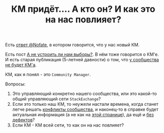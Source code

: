 ﻿---
title: "КМ придёт.... А кто он? И как это на нас повлияет?"
se.owner.user_id: 532877
se.owner.display_name: "Зонтик"
se.owner.link: "https://ru.meta.stackoverflow.com/users/532877/%d0%97%d0%be%d0%bd%d1%82%d0%b8%d0%ba"
se.link: "https://ru.meta.stackoverflow.com/questions/12505/%d0%9a%d0%9c-%d0%bf%d1%80%d0%b8%d0%b4%d1%91%d1%82-%d0%90-%d0%ba%d1%82%d0%be-%d0%be%d0%bd-%d0%98-%d0%ba%d0%b0%d0%ba-%d1%8d%d1%82%d0%be-%d0%bd%d0%b0-%d0%bd%d0%b0%d1%81-%d0%bf%d0%be%d0%b2%d0%bb%d0%b8%d1%8f%d0%b5%d1%82"
se.question_id: 12505
se.post_type: question
---
<p>Есть <a href="https://ru.meta.stackoverflow.com/questions/12267/%d0%9c%d0%be%d0%b4%d0%b5%d1%80%d0%b0%d1%82%d0%be%d1%80-%d1%87%d0%b5%d1%80%d0%b5%d1%81%d1%87%d1%83%d1%80-%d1%80%d1%8c%d1%8f%d0%bd%d0%be-%d0%b7%d0%b0%d0%ba%d1%80%d1%8b%d0%b2%d0%b0%d0%b5%d1%82-%d0%b2%d0%be%d0%bf%d1%80%d0%be%d1%81%d1%8b-%d0%9d%d0%b5-%d0%bf%d0%be%d1%80%d0%b0-%d0%bb%d0%b8-%d0%b5%d0%b3%d0%be-%d1%81%d0%bd%d1%8f%d1%82%d1%8c/12417#12417">ответ @Nofate</a>, в котором говорится, что у нас новый КМ.</p>
<p>Есть пост <a href="https://ru.meta.stackoverflow.com/questions/12418/%d0%90-%d0%bd%d0%b5-%d1%83%d1%81%d1%82%d1%80%d0%be%d0%b8%d1%82%d1%8c-%d0%bb%d0%b8-%d0%bd%d0%b0%d0%bc-%d0%b2%d1%8b%d0%b1%d0%be%d1%80%d1%8b?cb=1">А не устроить ли нам выборы?</a>. В нём тоже говорится о КМ'е. И есть старая публикация (5-летней давности) о том, что <a href="https://ru.meta.stackoverflow.com/questions/7545/%d0%a1%d0%bb%d0%b5%d0%b4%d1%83%d1%8e%d1%89%d0%b8%d0%b9-%d1%8d%d1%82%d0%b0%d0%bf-%d1%80%d0%b0%d0%b7%d0%b2%d0%b8%d1%82%d0%b8%d1%8f-%d1%80%d1%83%d1%81%d1%81%d0%ba%d0%be%d1%8f%d0%b7%d1%8b%d1%87%d0%bd%d0%be%d0%b3%d0%be-%d1%81%d0%be%d0%be%d0%b1%d1%89%d0%b5%d1%81%d1%82%d0%b2%d0%b0-%d1%81%d0%b0%d0%b9%d1%82-%d0%b1%d0%b5%d0%b7-%d0%b2%d1%8b%d0%b4%d0%b5%d0%bb%d0%b5%d0%bd%d0%bd%d0%be%d0%b3%d0%be-%d1%83%d0%bf">у сообщества не будет КМ'а</a>.</p>
<p>КМ, как я понял - это <code>Community Manager</code>.</p>
<p>Вопросы:</p>
<ol>
<li>Это управляющий конкретно нашего сообщества, или это какой-то общий управляющий сети <code>StackExchange</code>?</li>
<li>Если это только наш КМ, то неужели настали времена, когда станет легче решать <a href="https://ru.meta.stackoverflow.com/questions/12267/%d0%9c%d0%be%d0%b4%d0%b5%d1%80%d0%b0%d1%82%d0%be%d1%80-%d1%87%d0%b5%d1%80%d0%b5%d1%81%d1%87%d1%83%d1%80-%d1%80%d1%8c%d1%8f%d0%bd%d0%be-%d0%b7%d0%b0%d0%ba%d1%80%d1%8b%d0%b2%d0%b0%d0%b5%d1%82-%d0%b2%d0%be%d0%bf%d1%80%d0%be%d1%81%d1%8b-%d0%9d%d0%b5-%d0%bf%d0%be%d1%80%d0%b0-%d0%bb%d0%b8-%d0%b5%d0%b3%d0%be-%d1%81%d0%bd%d1%8f%d1%82%d1%8c">конфликты сообщества</a>, и наконец-то в справке будет актуальная информация (а не как на <a href="https://ru.stackoverflow.com/help/closed-questions">этой странице</a>), да ещё и <a href="https://ru.meta.stackoverflow.com/questions/12503/%d0%9f%d0%be%d1%87%d0%b5%d0%bc%d1%83-%d0%bd%d0%b5-%d0%be%d0%b1%d0%bd%d0%be%d0%b2%d0%bb%d1%8f%d1%8e%d1%82-%d1%81%d0%bf%d1%80%d0%b0%d0%b2%d0%ba%d1%83">без дефектов</a>?</li>
<li>Если КМ - КМ всей сети, то как он на нас повлияет?</li>
</ol>

